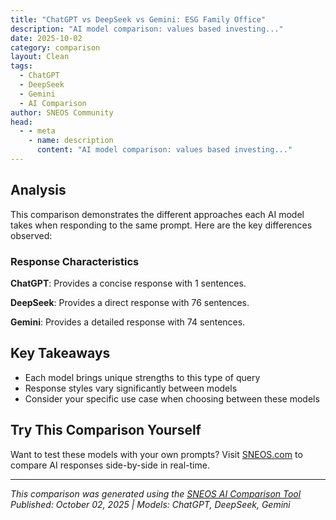 ```yaml
---
title: "ChatGPT vs DeepSeek vs Gemini: ESG Family Office"
description: "AI model comparison: values based investing..."
date: 2025-10-02
category: comparison
layout: Clean
tags:
  - ChatGPT
  - DeepSeek
  - Gemini
  - AI Comparison
author: SNEOS Community
head:
  - - meta
    - name: description
      content: "AI model comparison: values based investing..."
---
```


<ChatComparison
  title="ChatGPT vs DeepSeek vs Gemini: ESG Family Office"
  prompt="values based investing"
  :responses='{
    "ChatGPT": "Error calling OpenAI API.",
    "DeepSeek": "Of course. Let\u0027s break down **Values-Based Investing**, a powerful approach that aligns your financial goals with your personal ethics and beliefs.\n\n### What is Values-Based Investing?\n\nAt its core, values-based investing is an investment strategy that intentionally selects investments based on an investor\u0027s personal values and ethical principles, alongside the goal of financial return.\n\nIt\u0027s an umbrella term that encompasses several related strategies:\n\n*   **Socially Responsible Investing (SRI):** The traditional approach, often using **negative screening** to exclude companies or industries involved in activities the investor finds objectionable (e.g., tobacco, weapons, fossil fuels).\n*   **ESG Investing (Environmental, Social, and Governance):** A more modern, data-driven framework that analyzes companies based on three key factors:\n    *   **E (Environmental):** Climate change, carbon emissions, pollution, water usage, biodiversity.\n    *   **S (Social):** Labor relations, employee diversity \u0026 inclusion, data privacy, human rights, community relations.\n    *   **G (Governance):** Board diversity, executive pay, shareholder rights, business ethics, transparency.\n*   **Impact Investing:** The most proactive and targeted approach. The primary goal is to generate a measurable, positive social or environmental impact alongside a financial return. It often involves investing directly in projects or companies (e.g., renewable energy startups, affordable housing, microfinance).\n\n---\n\n### Why Do It? The Key Motivations\n\n1.  **Alignment with Personal Values:** It allows your money to reflect your beliefs. You don\u0027t have to profit from industries you find harmful.\n2.  **Potential for Strong Long-Term Performance:** There\u0027s a growing body of evidence suggesting that companies with strong ESG profiles may be better managed, less risky, and more resilient to long-term challenges like climate regulation or social unrest.\n3.  **Influence Corporate Behavior:** By directing capital towards responsible companies, investors can incentivize better corporate practices. Shareholder advocacy (using your voice as a shareholder) is a key tool here.\n4.  **Managing Risk:** ESG factors can reveal hidden risks that traditional financial analysis might miss (e.g., a company with poor data privacy practices is at risk of fines and reputational damage).\n\n---\n\n### How to Get Started: A Practical Framework\n\n#### 1. Define Your Values\nThis is the most personal and crucial step. Ask yourself: What matters most to me?\n*   **Causes I Support:** Climate action, racial justice, animal welfare, clean water, education?\n*   **Industries I Want to Avoid:** Fossil fuels, firearms, private prisons, tobacco, gambling?\n*   **Practices I Value:** Gender diversity on boards, strong labor rights, sustainable sourcing?\n\n#### 2. Choose Your Strategy\nBased on your values, decide which approach fits best:\n*   **To Avoid \u0022Bad\u0022 Companies:** Use **SRI/Screening**. Look for funds that explicitly exclude certain industries.\n*   **To Find \u0022Better\u0022 Companies:** Use **ESG Integration**. Look for funds that use ESG scores to select best-in-class companies, even within challenging sectors.\n*   **To Actively \u0022Do Good\u0022:** Use **Impact Investing**. Seek out specific funds or direct investments that have a stated, measurable impact goal.\n\n#### 3. Select Your Investments\n*   **Mutual Funds and ETFs (Easiest Entry Point):** This is the most accessible way for most people. There are hundreds of values-based funds.\n    *   **Examples:** iShares ESG Aware MSCI USA ETF (ESGU), Vanguard ESG U.S. Stock ETF (ESGV), Parnassus Core Equity Fund (PRBLX).\n*   **Robo-Advisors:** Many, like Betterment and Wealthfront, now offer dedicated ESG or SRI portfolios.\n*   **Direct Stock Ownership:** You can research individual companies based on their sustainability reports and ESG ratings.\n*   **Community Investments:** For direct impact, consider local community development financial institutions (CDFIs) or green bonds.\n\n#### 4. Engage in Shareholder Advocacy\nAs a shareholder, you can:\n*   **Vote your proxy** on shareholder resolutions related to ESG issues.\n*   **Support organizations** like As You Sow that file resolutions on behalf of investors.\n\n---\n\n### Common Challenges and Criticisms (and How to Navigate Them)\n\n1.  **\u0022It\u0027s Just Virtue Signaling / Woke Capitalism.\u0022**\n    *   **Response:** While some funds may be superficial (\u0022greenwashing\u0022), the core of values-based investing is a disciplined, intentional strategy. The demand for rigorous, data-backed ESG analysis is pushing the entire industry toward greater transparency and accountability.\n\n2.  **\u0022I Have to Sacrifice Returns.\u0022**\n    *   **Response:** This is a persistent myth. Numerous studies have shown that ESG funds can perform as well as, and sometimes better than, conventional funds over the long term. By avoiding companies with high ESG risks, you may actually be reducing portfolio risk.\n\n3.  **\u0022The Definitions are Subjective and Fuzzy.\u0022**\n    *   **Response:** This is a valid challenge. What one fund considers \u0022socially responsible\u0022 might differ from another. **The solution is due diligence.** Don\u0027t just invest in a fund because it has \u0022ESG\u0022 or \u0022Sustainable\u0022 in its name. Read its prospectus to see its specific strategy, holdings, and exclusion criteria.\n\n4.  **Greenwashing**\n    *   **Response:** This is when a company or fund overstates its environmental credentials. Combat this by looking for third-party verification and specific, measurable goals rather than vague claims.\n\n### Key Takeaway\n\n**Values-based investing is about using capital as a force for change while pursuing your financial future.** It has evolved from a simple \u0022do no harm\u0022 approach to a sophisticated, data-driven strategy that many believe is essential for understanding a company\u0027s long-term prospects in a complex world.\n\nYou don\u0027t have to be perfect. Start by aligning your investments with the one or two values that matter most to you, and build from there.",
    "Gemini": "Values-based investing (VBI) is an investment approach that prioritizes aligning your investments with your personal values, ethics, and beliefs, in addition to financial returns. It\u0027s a broad term encompassing several more specific investment strategies, all centered around making investment choices that reflect your convictions.\n\nHere\u0027s a breakdown of key aspects of values-based investing:\n\n**Core Principles:**\n\n*   **Alignment with Values:**  This is the fundamental principle. Investors actively seek out investments that support their values and avoid those that conflict with them. This could involve environmental sustainability, social justice, ethical governance, or any other area of importance.\n*   **Beyond Financial Returns:** While financial returns are still important, they are not the sole driver of investment decisions. VBI recognizes that other considerations, like positive social or environmental impact, are equally valuable.\n*   **Active Engagement:**  VBI often involves more active participation in the investment process.  This can include researching companies\u0027 practices, advocating for change as a shareholder, and supporting businesses that actively contribute to desired outcomes.\n*   **Transparency and Accountability:** VBI emphasizes transparency in investment practices and accountability from companies and fund managers regarding their social and environmental performance.\n\n**Different Types of Values-Based Investing:**\n\nValues-based investing is an umbrella term, and several specific strategies fall under it:\n\n*   **Socially Responsible Investing (SRI):**  This is one of the most well-known forms of VBI. It involves screening out companies involved in activities considered harmful or unethical (e.g., tobacco, weapons, gambling, fossil fuels) and/or selecting companies with positive social and environmental practices.  SRI often uses ESG (Environmental, Social, and Governance) factors as a key screening tool.\n*   **Impact Investing:**  Impact investing goes beyond simply avoiding harm.  It aims to generate measurable, positive social and environmental impact alongside financial returns.  This typically involves investing in companies, organizations, and funds that are directly addressing social or environmental problems.  Examples include investments in renewable energy projects, affordable housing initiatives, or microfinance institutions.\n*   **Environmental, Social, and Governance (ESG) Investing:** ESG investing considers a company\u0027s performance on environmental, social, and governance factors to assess its sustainability and ethical behavior. It\u0027s often used in SRI, but also increasingly integrated into mainstream investment analysis as a way to identify potential risks and opportunities.\n    *   **Environmental (E):**  Considers a company\u0027s impact on the environment, including its carbon footprint, resource use, waste management, and pollution control.\n    *   **Social (S):**  Examines a company\u0027s relationship with its employees, customers, suppliers, and the communities in which it operates.  This includes factors like labor practices, diversity and inclusion, human rights, and product safety.\n    *   **Governance (G):**  Focuses on a company\u0027s leadership, corporate governance structure, ethics, and accountability.  This includes factors like board independence, executive compensation, transparency, and anti-corruption measures.\n*   **Faith-Based Investing:** This involves aligning investments with the values and principles of a specific religion or faith tradition.  For example, some Islamic funds avoid investments in companies that produce alcohol or engage in gambling, while some Christian funds may avoid companies involved in abortion or pornography.\n*   **Community Investing:** This type of investment directs capital to underserved communities to promote economic development and social equity.  It often involves investing in community development financial institutions (CDFIs), which provide loans and other financial services to low-income individuals and small businesses.\n*   **Sustainable Investing:** Focuses on companies and industries that are working toward long-term sustainability, considering environmental, social, and economic factors.\n*   **Thematic Investing:** Investing in specific themes related to your values, such as clean energy, water conservation, or education.\n\n**Benefits of Values-Based Investing:**\n\n*   **Alignment with Personal Values:**  The most significant benefit is the peace of mind that comes from knowing your investments are supporting causes you believe in.\n*   **Potential for Positive Impact:**  VBI can contribute to a more sustainable and equitable world by directing capital to companies and projects that are making a positive difference.\n*   **Risk Management:**  ESG factors can help identify potential risks that may not be captured by traditional financial analysis, such as environmental liabilities or reputational damage from poor labor practices.\n*   **Competitive Financial Returns:**  Studies have increasingly shown that VBI can deliver competitive financial returns, and in some cases, even outperform traditional investments.  This is due to factors like improved risk management, increased efficiency, and greater innovation among companies with strong ESG practices.\n*   **Employee Engagement and Retention:** Companies that prioritize ESG factors often have higher employee engagement and retention rates.\n*   **Attracting Customers:**  Consumers are increasingly demanding products and services from companies with strong social and environmental responsibility.\n\n**Challenges of Values-Based Investing:**\n\n*   **Defining and Measuring Values:**  Values are subjective and can be difficult to define and measure consistently.  What one person considers ethical, another may not.\n*   **Greenwashing:**  Some companies may exaggerate their environmental or social performance to attract investors.  It\u0027s important to do thorough research to verify companies\u0027 claims.\n*   **Limited Investment Options:**  Depending on your specific values, your investment universe may be smaller than that of a traditional investor. This can potentially limit diversification and impact returns.\n*   **Higher Costs:**  Some values-based investment funds may have higher expense ratios than traditional funds.\n*   **Data Availability and Quality:**  ESG data is not always readily available or standardized, making it challenging to compare companies and funds.\n*   **Performance Measurement:**  Measuring the social and environmental impact of investments can be difficult and complex.\n\n**How to Get Started with Values-Based Investing:**\n\n1.  **Identify Your Values:**  Reflect on what is most important to you.  What social and environmental issues do you care about? What industries or activities do you want to avoid?\n2.  **Research Investment Options:** Explore different values-based investment funds, companies, and strategies that align with your values.\n3.  **Consider Your Financial Goals:**  Determine your investment objectives, risk tolerance, and time horizon.\n4.  **Do Your Due Diligence:**  Thoroughly research companies and funds before investing.  Look for transparency in their practices and accountability for their social and environmental performance.\n5.  **Consult with a Financial Advisor:**  A financial advisor who specializes in values-based investing can help you develop a portfolio that aligns with your values and financial goals.\n6.  **Start Small and Diversify:**  Begin with a small portion of your portfolio and gradually increase your allocation to values-based investments over time. Diversify your investments across different sectors, asset classes, and geographic regions.\n7.  **Monitor and Re-evaluate:**  Regularly monitor your investments and re-evaluate your portfolio to ensure it continues to align with your values and financial goals.\n\n**Where to Find Values-Based Investment Options:**\n\n*   **ESG Ratings Providers:** Companies like MSCI, Sustainalytics, and Refinitiv provide ESG ratings that can help you assess companies\u0027 environmental, social, and governance performance.\n*   **Online Brokers:** Many online brokers now offer tools and resources for screening investments based on ESG factors.\n*   **Mutual Funds and ETFs:** Look for mutual funds and exchange-traded funds (ETFs) that focus on socially responsible investing, impact investing, or ESG integration.\n*   **Financial Advisors:** Seek out financial advisors who specialize in values-based investing and can help you develop a personalized investment strategy.\n*   **Impact Investing Platforms:**  Platforms like ImpactAssets and Toniic provide access to impact investing opportunities.\n*   **Community Development Financial Institutions (CDFIs):**  Invest in CDFIs to support economic development in underserved communities.\n\n**In summary, values-based investing is a powerful approach that allows you to align your investments with your personal values and contribute to a more sustainable and equitable world.  While it requires more research and consideration than traditional investing, the potential benefits \u2013 both financial and social \u2013 can be significant.**\n"
  }'
  published-date="10:27"
/>

## Analysis

This comparison demonstrates the different approaches each AI model takes when responding to the same prompt. Here are the key differences observed:

### Response Characteristics

**ChatGPT**: Provides a concise response with 1 sentences. 

**DeepSeek**: Provides a direct response with 76 sentences. 

**Gemini**: Provides a detailed response with 74 sentences. 

## Key Takeaways

- Each model brings unique strengths to this type of query
- Response styles vary significantly between models
- Consider your specific use case when choosing between these models

## Try This Comparison Yourself

Want to test these models with your own prompts? Visit [SNEOS.com](https://sneos.com) to compare AI responses side-by-side in real-time.

---

*This comparison was generated using the [SNEOS AI Comparison Tool](https://sneos.com)*
*Published: October 02, 2025 | Models: ChatGPT, DeepSeek, Gemini*
